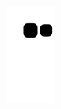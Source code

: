 ![github contribution grid snake animation](https://raw.githubusercontent.com/ken109/ken109/output/github-contribution-grid-snake.svg)

<!-- <p align="center">
  <a href="https://www.buymeacoffee.com/ken109" target="_blank"><img src="https://cdn.buymeacoffee.com/buttons/v2/default-yellow.png" alt="Buy Me A Coffee" style="height: 60px !important;width: 217px !important;" ></a>
</p> -->

<!-- <a href="https://github.com/anuraghazra/github-readme-stats">
  <img align="left" src="https://github-readme-stats.vercel.app/api?username=ken109&count_private=true&show_icons=true&bg_color=30,e96443,904e95&title_color=fff&text_color=fff" />
</a>
<a href="https://github.com/anuraghazra/github-readme-stats">
  <img align="left" src="https://github-readme-stats.vercel.app/api/top-langs/?username=ken109&bg_color=30,e96443,904e95&title_color=fff&text_color=fff" />
</a> -->
